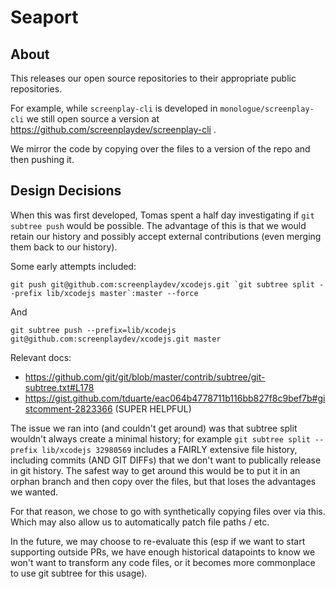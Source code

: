 # Seaport

## About

This releases our open source repositories to their appropriate public repositories.

For example, while `screenplay-cli` is developed in `monologue/screenplay-cli` we still open source a version at https://github.com/screenplaydev/screenplay-cli .

We mirror the code by copying over the files to a version of the repo and then pushing it.

## Design Decisions

When this was first developed, Tomas spent a half day investigating if `git subtree push` would be possible. The advantage of this is that we would retain our history and possibly accept external contributions (even merging them back to our history).

Some early attempts included:

```
git push git@github.com:screenplaydev/xcodejs.git `git subtree split --prefix lib/xcodejs master`:master --force
```

And

```
git subtree push --prefix=lib/xcodejs git@github.com:screenplaydev/xcodejs.git master
```

Relevant docs:

- https://github.com/git/git/blob/master/contrib/subtree/git-subtree.txt#L178
- https://gist.github.com/tduarte/eac064b4778711b116bb827f8c9bef7b#gistcomment-2823366 (SUPER HELPFUL)

The issue we ran into (and couldn't get around) was that subtree split wouldn't always create a minimal history; for example `git subtree split --prefix lib/xcodejs 32980569` includes a FAIRLY extensive file history, including commits (AND GIT DIFFs) that we don't want to publically release in git history. The safest way to get around this would be to put it in an orphan branch and then copy over the files, but that loses the advantages we wanted.

For that reason, we chose to go with synthetically copying files over via this. Which may also allow us to automatically patch file paths / etc.

In the future, we may choose to re-evaluate this (esp if we want to start supporting outside PRs, we have enough historical datapoints to know we won't want to transform any code files, or it becomes more commonplace to use git subtree for this usage).
